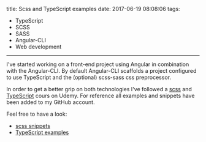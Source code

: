title: Scss and TypeScript examples
date: 2017-06-19 08:08:06
tags:
  - TypeScript
  - SCSS
  - SASS
  - Angular-CLI
  - Web development
---
I've started working on a front-end project using Angular in combination with the Angular-CLI. By default Angular-CLI scaffolds a project configured to use TypeScript and the (optional) scss-sass css preprocessor.

In order to get a better grip on both technologies I've followed a [scss](https://www.udemy.com/sass-from-beginner-to-advanced/) and [TypeScript](https://www.udemy.com/understanding-typescript/) cours on Udemy. For reference all examples and snippets have been added to my GitHub account.

Feel free to have a look:  
  - [scss snippets](https://github.com/SolidSyntax/Sass-scss-Examples)
  - [TypeScript examples](https://github.com/SolidSyntax/Typescript-Examples)
